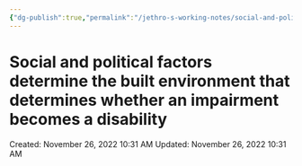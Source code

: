 ```yaml
---
{"dg-publish":true,"permalink":"/jethro-s-working-notes/social-and-political-factors-determine-the-built-e/","dgPassFrontmatter":true}
---
```



# Social and political factors determine the built environment that determines whether an impairment becomes a disability

Created: November 26, 2022 10:31 AM
Updated: November 26, 2022 10:31 AM